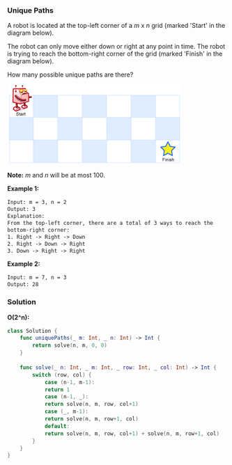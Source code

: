 
### Unique Paths

A robot is located at the top-left corner of a *m* x *n* grid (marked 'Start' in the diagram below).

The robot can only move either down or right at any point in time. The robot is trying to reach the bottom-right corner of the grid (marked 'Finish' in the diagram below).

How many possible unique paths are there?

![Above is a 7 x 3 grid. How many possible unique paths are there?](images/question_62.png)

__Note:__ *m* and *n* will be at most 100.

__Example 1:__
```
Input: m = 3, n = 2
Output: 3
Explanation:
From the top-left corner, there are a total of 3 ways to reach the bottom-right corner:
1. Right -> Right -> Down
2. Right -> Down -> Right
3. Down -> Right -> Right
```
__Example 2:__
```
Input: m = 7, n = 3
Output: 28
```

### Solution
__O(2^n):__
```Swift
class Solution {
    func uniquePaths(_ m: Int, _ n: Int) -> Int {
        return solve(n, m, 0, 0)
    }
    
    func solve(_ n: Int, _ m: Int, _ row: Int, _ col: Int) -> Int {
        switch (row, col) {
            case (n-1, m-1):
            return 1
            case (n-1, _):
            return solve(n, m, row, col+1)
            case (_, m-1):
            return solve(n, m, row+1, col)
            default:
            return solve(n, m, row, col+1) + solve(n, m, row+1, col)
        }
    }
}
```